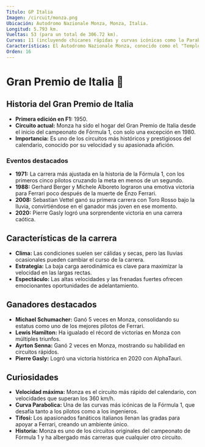 ```yaml
---
Titulo: GP Italia
Imagen: /circuit/monza.png
Ubicación: Autodromo Nazionale Monza, Monza, Italia.
Longitud: 5.793 km.
Vueltas: 53 (para un total de 306.72 km).
Curvas: 11 (incluyendo chicanes rápidas y curvas icónicas como la Parabolica).
Características: El Autodromo Nazionale Monza, conocido como el "Templo de la Velocidad", es el circuito más rápido del calendario de Fórmula 1, con largas rectas y pocas curvas.
Orden: 16
---
```


# Gran Premio de Italia 🏁

## Historia del Gran Premio de Italia
- **Primera edición en F1:** 1950.
- **Circuito actual:** Monza ha sido el hogar del Gran Premio de Italia desde el inicio del campeonato de Fórmula 1, con solo una excepción en 1980.
- **Importancia:** Es uno de los circuitos más históricos y prestigiosos del calendario, conocido por su velocidad y su apasionada afición.

### Eventos destacados
- **1971:** La carrera más ajustada en la historia de la Fórmula 1, con los primeros cinco pilotos cruzando la meta en menos de un segundo.
- **1988:** Gerhard Berger y Michele Alboreto lograron una emotiva victoria para Ferrari poco después de la muerte de Enzo Ferrari.
- **2008:** Sebastian Vettel ganó su primera carrera con Toro Rosso bajo la lluvia, convirtiéndose en el ganador más joven en ese momento.
- **2020:** Pierre Gasly logró una sorprendente victoria en una carrera caótica.

## Características de la carrera
- **Clima:** Las condiciones suelen ser cálidas y secas, pero las lluvias ocasionales pueden cambiar el curso de la carrera.
- **Estrategia:** La baja carga aerodinámica es clave para maximizar la velocidad en las largas rectas.
- **Espectáculo:** Las altas velocidades y las frenadas fuertes ofrecen emocionantes oportunidades de adelantamiento.

## Ganadores destacados
- **Michael Schumacher:** Ganó 5 veces en Monza, consolidando su estatus como uno de los mejores pilotos de Ferrari.
- **Lewis Hamilton:** Ha igualado el récord de victorias en Monza con múltiples triunfos.
- **Ayrton Senna:** Ganó 2 veces en Monza, mostrando su habilidad en circuitos rápidos.
- **Pierre Gasly:** Logró una victoria histórica en 2020 con AlphaTauri.

## Curiosidades
- **Velocidad máxima:** Monza es el circuito más rápido del calendario, con velocidades que superan los 360 km/h.
- **Curva Parabolica:** Una de las curvas más icónicas de la Fórmula 1, que desafía tanto a los pilotos como a los ingenieros.
- **Tifosi:** Los apasionados fanáticos italianos llenan las gradas para apoyar a Ferrari, creando un ambiente único.
- **Historia:** Monza es uno de los circuitos originales del campeonato de Fórmula 1 y ha albergado más carreras que cualquier otro circuito.
